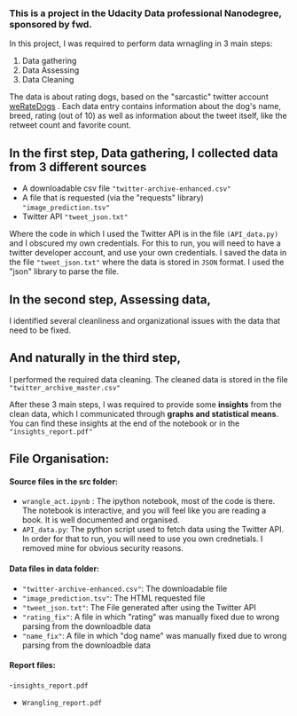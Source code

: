 ### This is a project in the Udacity Data professional Nanodegree, sponsored by fwd.

In this project, I was required to perform data wrnagling in 3 main steps:
1. Data gathering
2. Data Assessing
3. Data Cleaning

The data is about rating dogs, based on the "sarcastic" twitter account [weRateDogs](https://twitter.com/dog_rates?ref_src=twsrc%5Egoogle%7Ctwcamp%5Eserp%7Ctwgr%5Eauthor) . Each data entry contains information about the dog's name, breed, rating (out of 10) as well as information about the tweet itself, like the retweet count and favorite count.

## In the first step, Data gathering, I collected data from 3 different sources
- A downloadable csv file `"twitter-archive-enhanced.csv"`
- A file that is requested (via the "requests" library) `"image_prediction.tsv"`
- Twitter API `"tweet_json.txt"`

Where the code in which I used the Twitter API is in the file `(API_data.py)` and I obscured my own credentials. For this to run, you will need to have a twitter developer account, and use your own credentials.
I saved the data in the file `"tweet_json.txt"` where the data is stored in `JSON` format. I used the "json" library to parse the file.

## In the second step, Assessing data, 
I identified several cleanliness and organizational issues with the data that need to be fixed.

## And naturally in the third step, 
I performed the required data cleaning. The cleaned data is stored in the file `"twitter_archive_master.csv"`

After these 3 main steps, I was required to provide some **insights** from the clean data, which I communicated through **graphs and statistical means**. You can find these insights at the end of the notebook or in the `"insights_report.pdf"`

## File Organisation:
#### Source files in the src folder:
- `wrangle_act.ipynb` : The ipython notebook, most of the code is there. The notebook is interactive, and you will feel like you are reading a book. It is well documented and organised.
- `API_data.py`: The python script used to fetch data using the Twitter API. In order for that to run, you will need to use you own crednetials. I removed mine for obvious security reasons.

#### Data files in data folder:
- `"twitter-archive-enhanced.csv"`: The downloadable file
- `"image_prediction.tsv"`: The HTML requested file
- `"tweet_json.txt"`: The File generated after using the Twitter API
- `"rating_fix"`: A file in which "rating" was manually fixed due to wrong parsing from the downloadble data
- `"name_fix"`: A file in which "dog name" was manually fixed due to wrong parsing from the downloadble data

#### Report files:
-`insights_report.pdf`
- `Wrangling_report.pdf`
